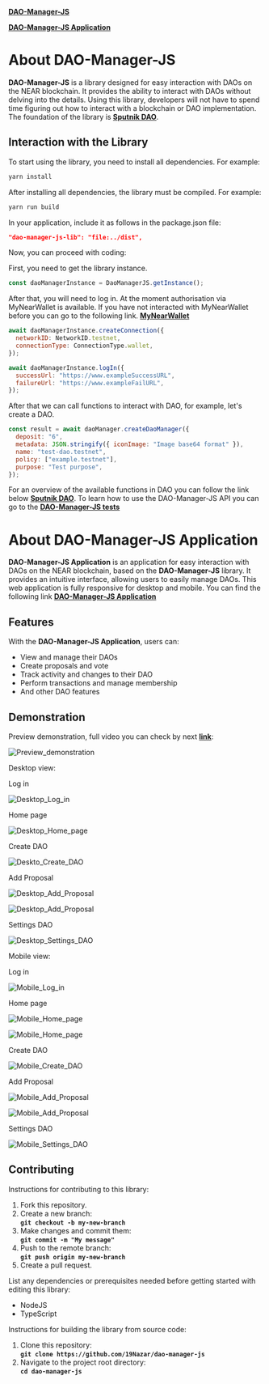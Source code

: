 **[DAO-Manager-JS](./package/)**

**[DAO-Manager-JS Application](./app/)**

# About **DAO-Manager-JS**

**DAO-Manager-JS** is a library designed for easy interaction with DAOs on the NEAR blockchain. It provides the ability to interact with DAOs without delving into the details. Using this library, developers will not have to spend time figuring out how to interact with a blockchain or DAO implementation. The foundation of the library is **[Sputnik DAO](https://github.com/near-daos/sputnik-dao-contract)**.

## Interaction with the **Library**

To start using the library, you need to install all dependencies. For example:

```bash
yarn install
```

After installing all dependencies, the library must be compiled. For example:

```bash
yarn run build
```

In your application, include it as follows in the package.json file:

```json
"dao-manager-js-lib": "file:../dist",
```

Now, you can proceed with coding:

First, you need to get the library instance.

```javascript
const daoManagerInstance = DaoManagerJS.getInstance();
```

After that, you will need to log in. At the moment authorisation via MyNearWallet is available. If you have not interacted with MyNearWallet before you can go to the following link. **[MyNearWallet](https://www.mynearwallet.com/)**

```javascript
await daoManagerInstance.createConnection({
  networkID: NetworkID.testnet,
  connectionType: ConnectionType.wallet,
});

await daoManagerInstance.logIn({
  successUrl: "https://www.exampleSuccessURL",
  failureUrl: "https://www.exampleFailURL",
});
```

After that we can call functions to interact with DAO, for example, let's create a DAO.

```javascript
const result = await daoManager.createDaoManager({
  deposit: "6",
  metadata: JSON.stringify({ iconImage: "Image base64 format" }),
  name: "test-dao.testnet",
  policy: ["example.testnet"],
  purpose: "Test purpose",
});
```

For an overview of the available functions in DAO you can follow the link below **[Sputnik DAO](https://github.com/near-daos/sputnik-dao-contract)**.
To learn how to use the DAO-Manager-JS API you can go to the **[DAO-Manager-JS tests](./test//DaoMenegerUnitTest.test.ts)**

# About **DAO-Manager-JS Application**

**DAO-Manager-JS Application** is an application for easy interaction with DAOs on the NEAR blockchain, based on the **DAO-Manager-JS** library. It provides an intuitive interface, allowing users to easily manage DAOs. This web application is fully responsive for desktop and mobile. You can find the following link **[DAO-Manager-JS Application](./app/)**

## Features

With the **DAO-Manager-JS Application**, users can:

- View and manage their DAOs
- Create proposals and vote
- Track activity and changes to their DAO
- Perform transactions and manage membership
- And other DAO features

## Demonstration

Preview demonstration, full video you can check by next **[link](./assets/DAO-Manager.mp4)**:

![Preview_demonstration](./assets/DAO-Manager.gif)

Desktop view:

Log in

![Desktop_Log_in](./assets/Desktop_Log_in.png)

Home page

![Desktop_Home_page](./assets/Desktop_Home_page.png)

Create DAO

![Deskto_Create_DAO](./assets/Deskto_Create_DAO.png)

Add Proposal

![Desktop_Add_Proposal](./assets/Desktop_Add_Proposal-2.png)

![Desktop_Add_Proposal](./assets/Desktop_Add_Proposal-3.png)

Settings DAO

![Desktop_Settings_DAO](./assets/Desktop_Settings_DAO.png)

Mobile view:

Log in

![Mobile_Log_in](./assets/Mobile_Log_in.png)

Home page

![Mobile_Home_page](./assets/Mobile_Home_page-1.png)

![Mobile_Home_page](./assets/Mobile_Home_page-2.png)

Create DAO

![Mobile_Create_DAO](./assets/Mobile_Create_DAO.png)

Add Proposal

![Mobile_Add_Proposal](./assets/Mobile_Add_Proposal_1.png)

![Mobile_Add_Proposal](./assets/Mobile_Add_Proposal_2.png)

Settings DAO

![Mobile_Settings_DAO](./assets/Mobile_Settings_DAO.png)

## **Contributing**

Instructions for contributing to this library:

1. Fork this repository.
2. Create a new branch:  
   **`git checkout -b my-new-branch`**
3. Make changes and commit them:  
   **`git commit -m "My message"`**
4. Push to the remote branch:  
   **`git push origin my-new-branch`**
5. Create a pull request.

List any dependencies or prerequisites needed before getting started with editing this library:

- NodeJS
- TypeScript

Instructions for building the library from source code:

1. Clone this repository:  
   **`git clone https://github.com/19Nazar/dao-manager-js`**
2. Navigate to the project root directory:  
   **`cd dao-manager-js`**
